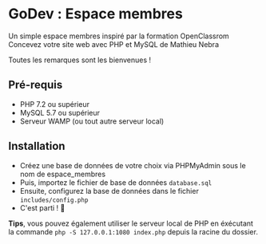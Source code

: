 # GoDev : Espace membres

Un simple espace membres inspiré par la formation OpenClassrom Concevez votre site web avec PHP et MySQL de Mathieu Nebra

Toutes les remarques sont les bienvenues !

## Pré-requis

- PHP 7.2 ou supérieur
- MySQL 5.7 ou supérieur
- Serveur WAMP (ou tout autre serveur local)

## Installation

- Créez une base de données de votre choix via PHPMyAdmin sous le nom de espace_membres
- Puis, importez le fichier de base de données `database.sql`
- Ensuite, configurez la base de données dans le fichier `includes/config.php`
- C'est parti ! 🎉

**Tips**, vous pouvez également utiliser le serveur local de PHP en éxécutant la 
commande `php -S 127.0.0.1:1080 index.php` depuis la racine du dossier.
